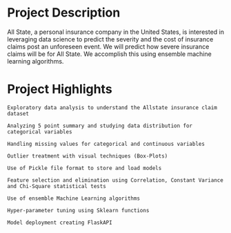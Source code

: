 # Project Description

All State, a personal insurance company in the United States, is interested in leveraging data science to predict the severity and the cost of insurance claims post an unforeseen event.
We will predict how severe insurance claims will be for All State. We accomplish this using ensemble machine learning algorithms.

# Project Highlights

    Exploratory data analysis to understand the Allstate insurance claim dataset

    Analyzing 5 point summary and studying data distribution for categorical variables

    Handling missing values for categorical and continuous variables

    Outlier treatment with visual techniques (Box-Plots)
    
    Use of Pickle file format to store and load models

    Feature selection and elimination using Correlation, Constant Variance and Chi-Square statistical tests

    Use of ensemble Machine Learning algorithms

    Hyper-parameter tuning using Sklearn functions

    Model deployment creating FlaskAPI

